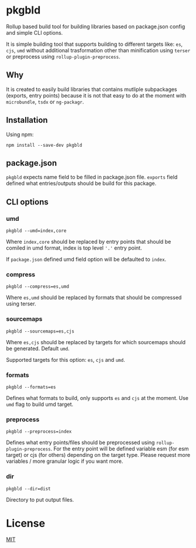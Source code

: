 # pkgbld

Rollup based build tool for building libraries based on package.json config and simple CLI options.

It is simple building tool that supports building to different targets like: `es`, `cjs`, `umd` without additional trasformation other than minification using `terser` or preprocess using `rollup-plugin-preprocess`.

## Why

It is created to easily build libraries that contains mutliple subpackages (exports, entry points) because it is not that easy to do at the moment with `microbundle`, `tsdx` or `ng-packagr`.

## Installation

Using npm:
```
npm install --save-dev pkgbld
```

## package.json

`pkgbld` expects name field to be filled in package.json file. `exports` field defined what entries/outputs should be build for this package.

## CLI options

### umd

```
pkgbld --umd=index,core
```

Where `index,core` should be replaced by entry points that should be comiled in umd format, index is top level `'.'` entry point.

If `package.json` defined umd field option will be defaulted to `index`.

### compress

```
pkgbld --compress=es,umd
```

Where `es,umd` should be replaced by formats that should be compressed using terser.

### sourcemaps

```
pkgbld --sourcemaps=es,cjs
```

Where `es,cjs` should be replaced by targets for which sourcemaps should be generated. Default `umd`.

Supported targets for this option: `es`, `cjs` and `umd`.

### formats

```
pkgbld --formats=es
```

Defines what formats to build, only supports `es` and `cjs` at the moment. Use `umd` flag to build umd target.

### preprocess

```
pkgbld --preprocess=index
```

Defines what entry points/files should be preprocessed using `rollup-plugin-preprocess`. For the entry point will be defined variable esm (for esm target) or cjs (for others) depending on the target type. Please request more variables / more granular logic if you want more.

### dir

```
pkgbld --dir=dist
```

Directory to put output files.

# License

[MIT](./LICENSE)
